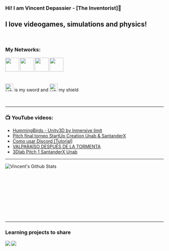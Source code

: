 ### Hi! I am Vincent Depassier - [The Inventorist]👋

## I love videogames, simulations and physics!

<br/>

### My Networks:

<a href= "https://www.youtube.com/channel/UCorEC6DwpOxSTTYtpImVI_w" target="_blank">
  <img align="left" width="44px" src="https://cdn.jsdelivr.net/npm/simple-icons@v3/icons/youtube.svg" />
</a>

<a href= "https://twitter.com/TheInventorist" target="_blank">
  <img align="left" width="44px" src="https://cdn.jsdelivr.net/npm/simple-icons@v3/icons/twitter.svg" />
</a>

<a href= "https://www.linkedin.com/in/vincent-depassier/" target="_blank">
  <img align="left" width="44px" src="https://cdn.jsdelivr.net/npm/simple-icons@v3/icons/linkedin.svg" />
</a>

<a href= "https://www.instagram.com/the_inventorist/" target="_blank">
  <img align="left" width="44px" src="https://cdn.jsdelivr.net/npm/simple-icons@v3/icons/instagram.svg" />
</a>

<br/>
<br/>
<br/>
<br/>

<p><img alt="HTML5" width="25px" src="https://img.icons8.com/ios-filled/50/000000/c-sharp-logo.png" /> is my sword and <img alt="HTML5" width="25px" src="https://img.icons8.com/ios-filled/50/000000/unity.png"/> my shield</p>

<br />

---

### 📺 YouTube videos:
<!-- YOUTUBE:START -->
- [HummingBirds - Unity3D by Inmersive limit](https://www.youtube.com/watch?v=owcHK2z_PbY)
- [Pitch final torneo StartUp Creation Unab & SantanderX](https://www.youtube.com/watch?v=pt-Rs-Nti4I)
- [Como usar Discord [Tutorial]](https://www.youtube.com/watch?v=6HIT6knXiks)
- [VALPARAÍSO DESPUÉS DE LA TORMENTA](https://www.youtube.com/watch?v=4Ll53BbDSGg)
- [3Dlab Pitch 1 SantanderX Unab](https://www.youtube.com/watch?v=dua9nbogEm8)
<!-- YOUTUBE:END -->

---

<img align="left" alt="Vincent's Github Stats" src="https://github-readme-stats.vercel.app/api?username=TheInventorist&show_icons=true&hide_border=true&count_private=true&theme=algolia" />



<br/>
<br/>
<br/>
<br/>
<br/>
<br/>
<br/>
<br/>
<br/>
<br/>

---

### Learning projects to share
<a href="https://github.com/TheInventorist/Material-Programacion">
  <img align="left" src="https://github-readme-stats.vercel.app/api/pin/?username=theinventorist&repo=Material-Programacion&theme=algolia" />
</a>

<a href="https://github.com/TheInventorist/Mini-Proyectos">
  <img align="left" src="https://github-readme-stats.vercel.app/api/pin/?username=theinventorist&repo=Mini-Proyectos&theme=algolia" />
</a>

<br/>
<br/>
<br/>
<br/>

